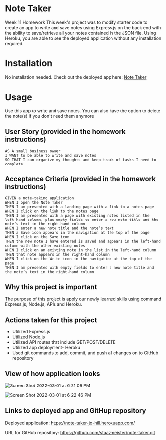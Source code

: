 # Note Taker
Week 11 Homework
This week's project was to modify starter code to create an app to write and save notes using Express.js on the back end with the ability to save/retrieve all your notes contained in the JSON file. Using Heroku, you are able to see the deployed application without any installation required.

# Installation
No installation needed. Check out the deployed app here: [Note Taker](https://note-taker-jo-hill.herokuapp.com/)


# Usage
Use this app to write and save notes. You can also have the option to delete the note(s) if you don't need them anymore


## User Story (provided in the homework instructions)
```
AS A small business owner
I WANT to be able to write and save notes
SO THAT I can organize my thoughts and keep track of tasks I need to complete

```
## Acceptance Criteria (provided in the homework instructions)
```
GIVEN a note-taking application
WHEN I open the Note Taker
THEN I am presented with a landing page with a link to a notes page
WHEN I click on the link to the notes page
THEN I am presented with a page with existing notes listed in the left-hand column, plus empty fields to enter a new note title and the note’s text in the right-hand column
WHEN I enter a new note title and the note’s text
THEN a Save icon appears in the navigation at the top of the page
WHEN I click on the Save icon
THEN the new note I have entered is saved and appears in the left-hand column with the other existing notes
WHEN I click on an existing note in the list in the left-hand column
THEN that note appears in the right-hand column
WHEN I click on the Write icon in the navigation at the top of the page
THEN I am presented with empty fields to enter a new note title and the note’s text in the right-hand column

```

## Why this project is important
The purpose of this project is apply our newly learned skills using command Express.js, Node.js, APIs and Heroku.


## Actions taken for this project
-   Utilized Express.js
-   Utilized Node.js
-   Utilized API routes that include GET/POST/DELETE
-   Utilized app deployment- Heroku
-   Used git commands to add, commit, and push all changes on to GitHub repository

## View of how application looks

![Screen Shot 2022-03-01 at 6 21 09 PM](https://user-images.githubusercontent.com/94095220/156282589-334eed3a-17e0-4622-9c63-00a25d4ae3a8.png)

![Screen Shot 2022-03-01 at 6 22 46 PM](https://user-images.githubusercontent.com/94095220/156282597-27f6ee39-216c-458a-accb-3dbaa133d5e2.png)

## Links to deployed app and GitHup repository
Deployed application: https://note-taker-jo-hill.herokuapp.com/

URL for GitHub repository: https://github.com/staazmeister/note-taker.git
